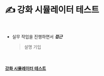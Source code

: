 # ✍️ 강화 시뮬레이터 테스트

<br />

* 실무 작업을 진행하면서 _**접근**_

    > 설명 기입

<br />

#### [강화 시뮬레이터 테스트](http://nergyhee.dothome.co.kr/function/past/luckTest/)
